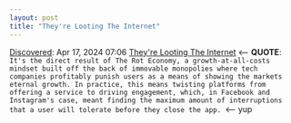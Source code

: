 ```yaml
---
layout: post
title: "They're Looting The Internet"
---
```

[Discovered](http://rolandtanglao.com/2020/07/29/p1-blogthis-checkvist-list-links-to-blog/): Apr 17, 2024 07:06 [They're Looting The Internet](https://www.wheresyoured.at/the-great-looting-of-the-internet/) <-- **QUOTE**: `It's the direct result of The Rot Economy, a growth-at-all-costs mindset built off the back of immovable monopolies where tech companies profitably punish users as a means of showing the markets eternal growth. In practice, this means twisting platforms from offering a service to driving engagement, which, in Facebook and Instagram's case, meant finding the maximum amount of interruptions that a user will tolerate before they close the app. `<-- yup
